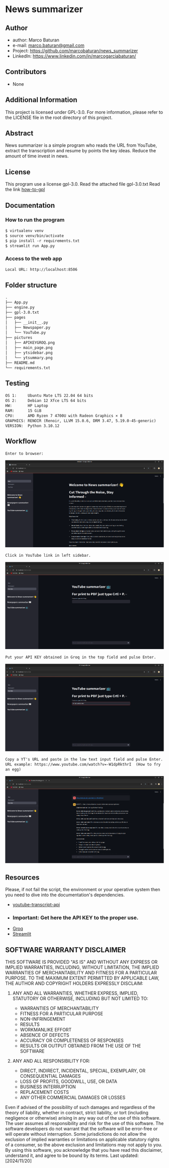 # __News summarizer__

## Author
- author: Marco Baturan
- e-mail: marco.baturan@gmail.com
- Project: https://github.com/marcobaturan/news_summarizer
- LinkedIn: https://www.linkedin.com/in/marcogarciabaturan/

## Contributors
- None
## Additional Information
This project is licensed under GPL-3.0. For more information, please refer to the LICENSE file in the root directory 
of this project.

## Abstract
News summarizer is a simple program who reads the URL 
from YouTube, extract the transcription and resume by
points the key ideas. Reduce the amount of time invest
in news.

## License
This program use a license gpl-3.0. Read the attached file gpl-3.0.txt
Read the link [how-to-gpl](https://www.gnu.org/licenses/gpl-howto.html)

## Documentation

### How to run the program

    $ virtualenv venv
    $ source venv/bin/activate
    $ pip install -r requirements.txt 
    $ streamlit run App.py

### Access to the web app

    Local URL: http://localhost:8506

## Folder structure

    .
    ├── App.py
    ├── engine.py
    ├── gpl-3.0.txt
    ├── pages
    │   ├── __init__.py
    │   ├── Newspaper.py
    │   └── YouTube.py
    ├── pictures
    │   ├── APIKEYGROQ.png
    │   ├── main_page.png
    │   ├── ytsidebar.png
    │   └── ytsummary.png
    ├── README.md
    └── requirements.txt

## Testing

    OS 1:     Ubuntu Mate LTS 22.04 64 bits
    OS 2:     Debian 12 Xfce LTS 64 bits
    HW:       HP Laptop
    RAM:      15 GiB
    CPU:      AMD Ryzen 7 4700U with Radeon Graphics × 8 
    GRAPHICS: RENOIR (Renoir, LLVM 15.0.6, DRM 3.47, 5.19.0-45-generic)
    VERSION:  Python 3.10.12

## Workflow
   
    Enter to browser:

![Main Page](pictures/main_page.png)

    Click in YouTube link in left sidebar.

![YTsidebar](pictures/ytsidebar.png)

    Put your API KEY obtained in Groq in the top field and pulse Enter.

![APIKEY](pictures/APIKEYGROQ.png)

    Copy a YT's URL and paste in the low text input field and pulse Enter.
    URL example: https://www.youtube.com/watch?v=-W1dpRkthrI  (How to fry an egg)

![YTURL](pictures/ytsummary.png)


## Resources

Please, if not fail the script, the environment or your operative system then you need to 
dive into the documentation's dependencies.

- [youtube-transcript-api](https://pypi.org/project/youtube-transcript-api/)
- ### Important: Get here the API KEY to the proper use. 
- [Groq](https://console.groq.com/docs/overview)
- [Streamlit](https://docs.streamlit.io)


## SOFTWARE WARRANTY DISCLAIMER
THIS SOFTWARE IS PROVIDED "AS IS" AND WITHOUT ANY EXPRESS OR IMPLIED WARRANTIES, INCLUDING, WITHOUT LIMITATION, THE IMPLIED WARRANTIES OF MERCHANTABILITY AND FITNESS FOR A PARTICULAR PURPOSE.
TO THE MAXIMUM EXTENT PERMITTED BY APPLICABLE LAW, THE AUTHOR AND COPYRIGHT HOLDERS EXPRESSLY DISCLAIM:

1. ANY AND ALL WARRANTIES, WHETHER EXPRESS, IMPLIED, STATUTORY OR OTHERWISE, INCLUDING BUT NOT LIMITED TO:

    - WARRANTIES OF MERCHANTABILITY
    - FITNESS FOR A PARTICULAR PURPOSE
    - NON-INFRINGEMENT
    - RESULTS
    - WORKMANLIKE EFFORT
    - ABSENCE OF DEFECTS
    - ACCURACY OR COMPLETENESS OF RESPONSES
    - RESULTS OR OUTPUT OBTAINED FROM THE USE OF THE SOFTWARE


2. ANY AND ALL RESPONSIBILITY FOR:

    - DIRECT, INDIRECT, INCIDENTAL, SPECIAL, EXEMPLARY, OR CONSEQUENTIAL DAMAGES
    - LOSS OF PROFITS, GOODWILL, USE, OR DATA
    - BUSINESS INTERRUPTION
    - REPLACEMENT COSTS
    - ANY OTHER COMMERCIAL DAMAGES OR LOSSES



Even if advised of the possibility of such damages and regardless of the theory of liability, whether in contract, strict liability, or tort (including negligence or otherwise) arising in any way out of the use of this software.
The user assumes all responsibility and risk for the use of this software. The software developers do not warrant that the software will be error-free or will operate without interruption.
Some jurisdictions do not allow the exclusion of implied warranties or limitations on applicable statutory rights of a consumer, so the above exclusion and limitations may not apply to you.
By using this software, you acknowledge that you have read this disclaimer, understand it, and agree to be bound by its terms.
Last updated: [2024/11/20]

